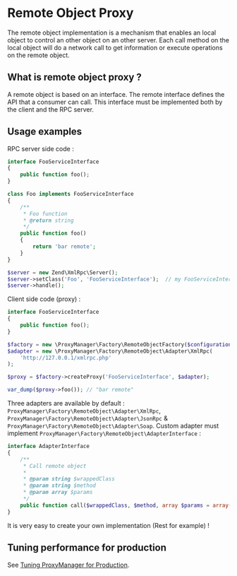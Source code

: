 # Remote Object Proxy

The remote object implementation is a mechanism that enables an local object to control an other object on an other server.
Each call method on the local object will do a network call to get information or execute operations on the remote object.

## What is remote object proxy ?

A remote object is based on an interface. The remote interface defines the API that a consumer can call. This interface 
must be implemented both by the client and the RPC server.

## Usage examples

RPC server side code :

```php
interface FooServiceInterface
{
    public function foo();
}

class Foo implements FooServiceInterface
{
    /**
     * Foo function
     * @return string
     */
    public function foo()
    {
        return 'bar remote';
    }
}

$server = new Zend\XmlRpc\Server();
$server->setClass('Foo', 'FooServiceInterface');  // my FooServiceInterface implementation
$server->handle();
```

Client side code (proxy) :

```php
interface FooServiceInterface
{
    public function foo();
}

$factory = new \ProxyManager\Factory\RemoteObjectFactory($configuration);
$adapter = new \ProxyManager\Factory\RemoteObject\Adapter\XmlRpc(
    'http://127.0.0.1/xmlrpc.php'
);

$proxy = $factory->createProxy('FooServiceInterface', $adapter);

var_dump($proxy->foo()); // "bar remote"
```

Three adapters are available by default : `ProxyManager\Factory\RemoteObject\Adapter\XmlRpc`, `ProxyManager\Factory\RemoteObject\Adapter\JsonRpc` & `ProxyManager\Factory\RemoteObject\Adapter\Soap`. Custom adapter must implement `ProxyManager\Factory\RemoteObject\AdapterInterface` :

```php
interface AdapterInterface
{
    /**
     * Call remote object
     *
     * @param string $wrappedClass
     * @param string $method
     * @param array $params
     */
    public function call($wrappedClass, $method, array $params = array());
}
```

It is very easy to create your own implementation (Rest for example) !

## Tuning performance for production

See [Tuning ProxyManager for Production](https://github.com/Ocramius/ProxyManager/blob/master/docs/tuning-for-production.md).
